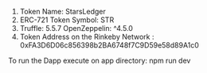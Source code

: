 1) Token Name: StarsLedger
2) ERC-721 Token Symbol: STR
3) Truffle: 5.5.7       OpenZeppelin: ^4.5.0
4) Token Address on the Rinkeby Network : 0xFA3D6D06c856398b2BA6748f7C9D59e58d89A1c0


To run the Dapp execute on app directory:
  npm run dev